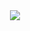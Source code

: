 <div align = "center">
  <img src = "https://github.com/user-attachments/assets/fef29a9f-e32f-49d9-b0a5-816155a6506d"
</div>
